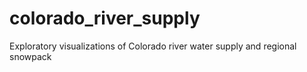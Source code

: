 # colorado_river_supply
Exploratory visualizations of Colorado river water supply and regional snowpack
